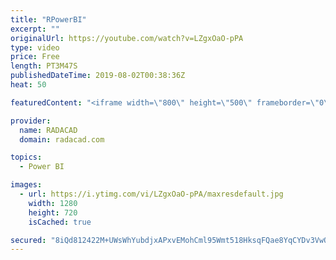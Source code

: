 ```yaml
---
title: "RPowerBI"
excerpt: ""
originalUrl: https://youtube.com/watch?v=LZgxOaO-pPA
type: video
price: Free
length: PT3M47S
publishedDateTime: 2019-08-02T00:38:36Z
heat: 50

featuredContent: "<iframe width=\"800\" height=\"500\" frameborder=\"0\" src=\"https://www.youtube.com/embed/LZgxOaO-pPA\" allow=\"accelerometer; autoplay; encrypted-media; gyroscope; picture-in-picture\" allowfullscreen></iframe>"

provider:
  name: RADACAD
  domain: radacad.com

topics:
  - Power BI

images:
  - url: https://i.ytimg.com/vi/LZgxOaO-pPA/maxresdefault.jpg
    width: 1280
    height: 720
    isCached: true

secured: "8iQd812422M+UWsWhYubdjxAPxvEMohCml95Wmt518HksqFQae8YqCYDv3VwOtn9CmdpAhpEQJuBLDZJkRgJYZzzSG3AUM1SIyaxWPfAlnHs4mZ5gKxzeJA/G14PP9ATbzKOFxSPxgUDh+hhzGW6fqHksCGBWer313SjMMwaynHYF3G6TWWGc6C+Bkl77V+5J9A7SZLhVtbKK7dQ4dy0iJeldM9XHoG4Ym2842X/ydL6U/83h9UTC8ep8O9sHun1gwqtFrld+9Umn4fQGgpZSVIkFl+hKhXn+W2Ba3/U9a4ccoxO31uW8vSKM8oC9TdpLfbqXboXyhxCeQWjwloZnNluZ0UvakImZ/1XGQ/E/0f7DKeTx5Av3DzChoFMKqeY5j07I9FqHOw1iOHHHQx3f8C814uSnS3tXW/xr+1GvcM=;Hc9Rjt/JSxV+eGgIxvLArw=="
---
```


